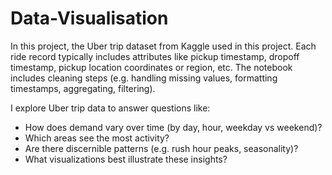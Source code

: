 # Data-Visualisation
In this project, the Uber trip dataset from Kaggle used in this project. Each ride record typically includes attributes like pickup timestamp, dropoff timestamp, pickup location coordinates or region, etc. The notebook includes cleaning steps (e.g. handling missing values, formatting timestamps, aggregating, filtering).

I explore Uber trip data to answer questions like:

- How does demand vary over time (by day, hour, weekday vs weekend)?  
- Which areas see the most activity?  
- Are there discernible patterns (e.g. rush hour peaks, seasonality)?  
- What visualizations best illustrate these insights?
